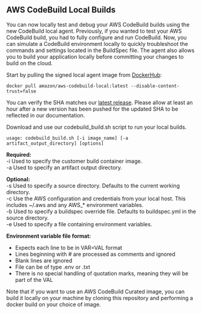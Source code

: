 ## AWS CodeBuild Local Builds


You can now locally test and debug your AWS CodeBuild builds using the new CodeBuild local agent.
Previously, if you wanted to test your AWS CodeBuild build, you had to fully configure and run
CodeBuild. Now, you can simulate a CodeBuild environment locally to quickly troubleshoot the
commands and settings located in the BuildSpec file. The agent also allows you to build your application
locally before committing your changes to build on the cloud.

Start by pulling the signed local agent image from [DockerHub](https://hub.docker.com/r/amazon/aws-codebuild-local/):

    docker pull amazon/aws-codebuild-local:latest --disable-content-trust=false


You can verify the SHA matches our [latest release](https://docs.aws.amazon.com/codebuild/latest/userguide/samples.html). Please allow at least an hour after a new version has been pushed for the updated SHA to be reflected in our documentation. 

Download and use our codebuild_build.sh script to run your local builds.

    usage: codebuild_build.sh [-i image_name] [-a artifact_output_directory] [options]

**Required:**  
  -i        Used to specify the customer build container image.  
  -a        Used to specify an artifact output directory.  

**Optional:**  
  -s        Used to specify a source directory. Defaults to the current working directory.  
  -c        Use the AWS configuration and credentials from your local host. This includes ~/.aws and any AWS_* environment variables.  
  -b        Used to specify a buildspec override file. Defaults to buildspec.yml in the source directory.  
  -e        Used to specify a file containing environment variables.  

**Environment variable file format:**
  * Expects each line to be in VAR=VAL format
  * Lines beginning with # are processed as comments and ignored
  * Blank lines are ignored
  * File can be of type .env or .txt
  * There is no special handling of quotation marks, meaning they will be part of the VAL

Note that if you want to use an AWS CodeBuild Curated image, you can build it locally on your machine by cloning this repository and performing a docker build on your choice of image.
